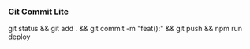 ### Git Commit Lite

git status && git add . && git commit -m "feat():" && git push && npm run deploy